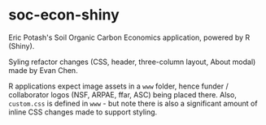 # soc-econ-shiny

Eric Potash's Soil Organic Carbon Economics application, powered by R (Shiny).

Syling refactor changes (CSS, header, three-column layout, About modal) made by Evan Chen. 

R applications expect image assets in a `www` folder, hence funder / collaborator logos (NSF, ARPAE, ffar, ASC) being placed there. Also, `custom.css` is defined in `www` - but note there is also a significant amount of inline CSS changes made to support styling. 